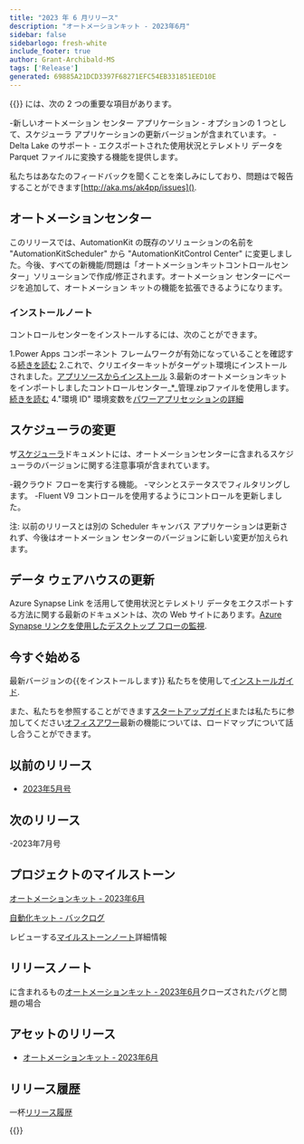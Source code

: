 ```yaml
---
title: "2023 年 6 月リリース"
description: "オートメーションキット - 2023年6月"
sidebar: false
sidebarlogo: fresh-white
include_footer: true
author: Grant-Archibald-MS
tags: ['Release']
generated: 69885A21DCD3397F68271EFC54EB331851EED10E
---
```


{{<product-name>}} には、次の 2 つの重要な項目があります。

-新しいオートメーション センター アプリケーション - オプションの 1 つとして、スケジューラ アプリケーションの更新バージョンが含まれています。
-Delta Lake のサポート - エクスポートされた使用状況とテレメトリ データを Parquet ファイルに変換する機能を提供します。

私たちはあなたのフィードバックを聞くことを楽しみにしており、問題はで報告することができます[http://aka.ms/ak4pp/issues]().

## オートメーションセンター

このリリースでは、AutomationKit の既存のソリューションの名前を "AutomationKitScheduler" から "AutomationKitControl Center" に変更しました。今後、すべての新機能/問題は「オートメーションキットコントロールセンター」ソリューションで作成/修正されます。オートメーション センターにページを追加して、オートメーション キットの機能を拡張できるようになります。

### インストールノート

コントロールセンターをインストールするには、次のことができます。

1.Power Apps コンポーネント フレームワークが有効になっていることを確認する<a href="https://learn.microsoft.com/power-apps/developer/component-framework/component-framework-for-canvas-apps#enable-the-power-apps-component-framework-feature" target="_blank">続きを読む</a>
2.これで、クリエイターキットがターゲット環境にインストールされました。<a href="https://appsource.microsoft.com/product/dynamics-365/microsoftpowercatarch.creatorkit1" target="_blank">アプリソースからインストール</a>
3.最新のオートメーションキットをインポートしましたコントロールセンター_*_管理.zipファイルを使用します。<a href='https://learn.microsoft.com/power-apps/maker/data-platform/import-update-export-solutions' target="_blank">続きを読む</a>
4."環境 ID" 環境変数を[パワーアプリセッションの詳細](https://learn.microsoft.com/power-apps/maker/canvas-apps/get-sessionid)

## スケジューラの変更

ザ[スケジューラ](/ja/features/scheduler)ドキュメントには、オートメーションセンターに含まれるスケジューラのバージョンに関する注意事項が含まれています。

-親クラウド フローを実行する機能。
-マシンとステータスでフィルタリングします。
-Fluent V9 コントロールを使用するようにコントロールを更新しました。

注: 以前のリリースとは別の Scheduler キャンバス アプリケーションは更新されず、今後はオートメーション センターのバージョンに新しい変更が加えられます。

## データ ウェアハウスの更新

Azure Synapse Link を活用して使用状況とテレメトリ データをエクスポートする方法に関する最新のドキュメントは、次の Web サイトにあります。[Azure Synapse リンクを使用したデスクトップ フローの監視](https://github.com/microsoft/powercat-automation-kit/tree/main/AutomationKit_Flow_BYODL).

## 今すぐ始める

最新バージョンの{{をインストールします<product-name>}} 私たちを使用して[インストールガイド](/ja/get-started/install).

また、私たちを参照することができます[スタートアップガイド](/ja/get-started)または私たちに参加してください[オフィスアワー](/ja/office-hours)最新の機能については、ロードマップについて話し合うことができます。

## 以前のリリース

- [2023年5月号](/ja/releases/may-2023)

## 次のリリース

-2023年7月号

## プロジェクトのマイルストーン

[オートメーションキット - 2023年6月](https://github.com/orgs/microsoft/projects/486/views/13)

[自動化キット - バックログ](https://github.com/orgs/microsoft/projects/486/views/1)

レビューする[マイルストーンノート](/ja/releases/milestones)詳細情報

## リリースノート

に含まれるもの[オートメーションキット - 2023年6月](https://github.com/microsoft/powercat-automation-kit/releases/tag/AutomationKit-June2023)クローズされたバグと問題の場合

## アセットのリリース

- [オートメーションキット - 2023年6月](https://github.com/microsoft/powercat-automation-kit/releases/tag/AutomationKit-June2023)

## リリース履歴

一杯[リリース履歴](/ja/releases)

{{<questions name="/content/ja/releases/june-2023.json" completed="フィードバックをお寄せいただきありがとうございます" showNavigationButtons="false" locale="ja">}}
